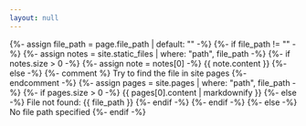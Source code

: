 ```yaml
---
layout: null
---
```

{%- assign file_path = page.file_path | default: "" -%}
{%- if file_path != "" -%}
  {%- assign notes = site.static_files | where: "path", file_path -%}
  {%- if notes.size > 0 -%}
    {%- assign note = notes[0] -%}
    {{ note.content }}
  {%- else -%}
    {%- comment %} Try to find the file in site pages {%- endcomment -%}
    {%- assign pages = site.pages | where: "path", file_path -%}
    {%- if pages.size > 0 -%}
      {{ pages[0].content | markdownify }}
    {%- else -%}
      File not found: {{ file_path }}
    {%- endif -%}
  {%- endif -%}
{%- else -%}
  No file path specified
{%- endif -%}